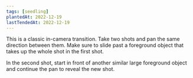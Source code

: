 ```yaml
---
tags: [seedling]
plantedAt: 2022-12-19
lastTendedAt: 2022-12-19
---
```


This is a classic in-camera transition. Take two shots and pan the same direction between them. Make sure to slide past a foreground object that takes up the whole shot in the first shot.

In the second shot, start in front of another similar large foreground object and continue the pan to reveal the new shot.
